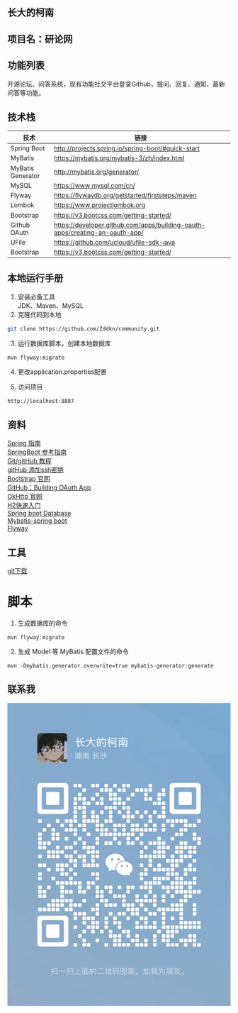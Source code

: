 ## 长大的柯南

## 项目名：研论网

## 功能列表
开源论坛、问答系统，现有功能社交平台登录Github，提问、回复、通知、最新问答等功能。

## 技术栈
|  技术   |  链接   |
| --- | --- |
|  Spring Boot   |  http://projects.spring.io/spring-boot/#quick-start   |
|   MyBatis  |  https://mybatis.org/mybatis-3/zh/index.html   |
|   MyBatis Generator  |  http://mybatis.org/generator/   |
|   MySQL  |   https://www.mysql.com/cn/  |
|   Flyway  |   https://flywaydb.org/getstarted/firststeps/maven  |
|Lombok| https://www.projectlombok.org |
|Bootstrap|https://v3.bootcss.com/getting-started/|
|Github OAuth|https://developer.github.com/apps/building-oauth-apps/creating-an-oauth-app/|
|UFile|https://github.com/ucloud/ufile-sdk-java|
|Bootstrap|https://v3.bootcss.com/getting-started/|

## 本地运行手册
1. 安装必备工具  
   JDK、Maven、MySQL
2. 克隆代码到本地
```sh
git clone https://github.com/Zddkn/community.git
````
3. 运行数据库脚本，创建本地数据库
```sh
mvn flyway:migrate
```
4. 更改application.properties配置

5. 访问项目
```
http://localhost:8887
```

## 资料
[Spring 指南](https://spring.io/guides)  
[SpringBoot 参考指南](https://docs.spring.io/spring-boot/docs/2.0.3.RELEASE/reference/htmlsingle/#using-boot-starter)  
[Git/gitHub 教程](https://www.bilibili.com/video/BV1n441157Zt?p=1&vd_source=31090873fe5bbaacc7b42c8cd03d5bd0)  
[gitHub 添加ssh密钥](https://docs.github.com/zh/authentication/connecting-to-github-with-ssh/checking-for-existing-ssh-keys)  
[Bootstrap 官网](https://v3.bootcss.com/)  
[GitHub：Building OAuth App](https://docs.github.com/en/developers/apps/building-oauth-apps/creating-an-oauth-app)  
[OkHttp 官网](https://square.github.io/okhttp/)  
[H2快速入门](http://h2database.com/html/quickstart.html)  
[Spring boot Database](https://docs.spring.io/spring-boot/docs/current/reference/html/data.html#data.sql.datasource.configuration)  
[Mybatis-spring boot](http://mybatis.org/spring-boot-starter/mybatis-spring-boot-autoconfigure/index.html)  
[Flyway](https://developer.aliyun.com/article/842712)  

## 工具
[git下载](https://gitforwindows.org/)

# 脚本
1. 生成数据库的命令
```
mvn flyway:migrate
```
2. 生成 Model 等 MyBatis 配置文件的命令
```
mvn -Dmybatis.generator.overwrite=true mybatis-generator:generate

```

## 联系我
![](https://github.com/Zddkn/community/blob/master/src/main/resources/static/images/wechat.jpg)
